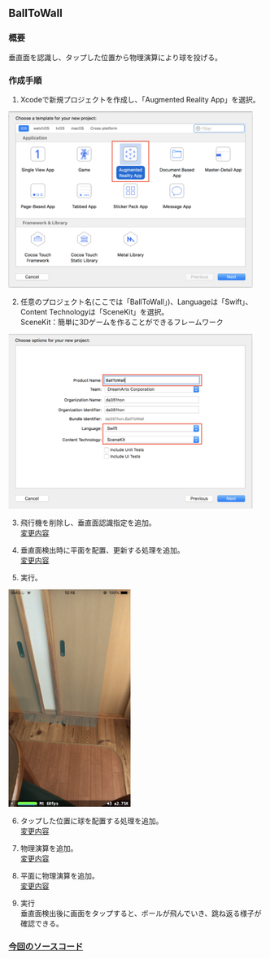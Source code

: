 ## BallToWall
### 概要
垂直面を認識し、タップした位置から物理演算により球を投げる。
### 作成手順  

1. Xcodeで新規プロジェクトを作成し、「Augmented Reality App」を選択。  
<img src="images/ball_to_wall_select_ar.png" width="480"/>   

2. 任意のプロジェクト名(ここでは「BallToWall」)、Languageは「Swift」、Content Technologyは「SceneKit」を選択。  
SceneKit：簡単に3Dゲームを作ることができるフレームワーク  
<img src="images/ball_to_wall_select_swift_scene_kit.png" width="480"/>  

3. 飛行機を削除し、垂直面認識指定を追加。  
[変更内容](https://github.com/da351hon/BallToWall/commit/6810d770134c071b4b2e5f605a9d8f604986a937)

4. 垂直面検出時に平面を配置、更新する処理を追加。  
[変更内容](https://github.com/da351hon/BallToWall/commit/b86712348f34e75ecb62c33648aadf2cfc60affd)

5. 実行。  
<img src="images/ball_to_wall_run_vplane.png" width="240"/>  

6. タップした位置に球を配置する処理を追加。  
[変更内容](https://github.com/da351hon/BallToWall/commit/a630f23b06734f1953358b9ff1fe2468c4d73fc8)

7. 物理演算を追加。  
[変更内容](https://github.com/da351hon/BallToWall/commit/75a98a29f5ffb7894fc79688c962a5ad78b20add)

8. 平面に物理演算を追加。  
[変更内容](https://github.com/da351hon/BallToWall/commit/29f5263f5531a52b96abdddc9799e8530d71145d)

9. 実行  
垂直面検出後に画面をタップすると、ボールが飛んでいき、跳ね返る様子が確認できる。


### [今回のソースコード](./BallToWall/ViewController.swift)
